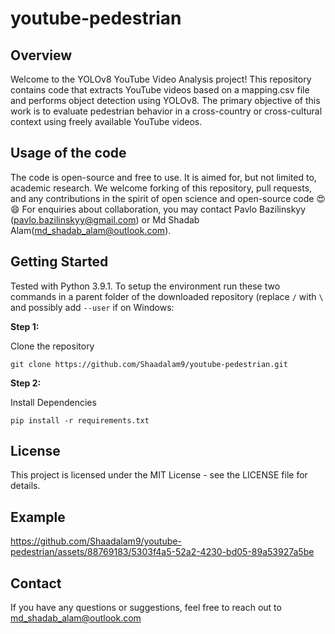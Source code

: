 # youtube-pedestrian

## Overview
Welcome to the YOLOv8 YouTube Video Analysis project! This repository contains code that extracts YouTube videos based on a mapping.csv file and performs object detection using YOLOv8. The primary objective of this work is to evaluate pedestrian behavior in a cross-country or cross-cultural context using freely available YouTube videos.

## Usage of the code
The code is open-source and free to use. It is aimed for, but not limited to, academic research. We welcome forking of this repository, pull requests, and any contributions in the spirit of open science and open-source code 😍😄 For enquiries about collaboration, you may contact Pavlo Bazilinskyy (pavlo.bazilinskyy@gmail.com) or Md Shadab Alam(md_shadab_alam@outlook.com).

## Getting Started
Tested with Python 3.9.1. To setup the environment run these two commands in a parent folder of the downloaded repository (replace `/` with `\` and possibly add `--user` if on Windows:

**Step 1:**  

Clone the repository
```command line
git clone https://github.com/Shaadalam9/youtube-pedestrian.git
```

**Step 2:** 

Install Dependencies
```command line
pip install -r requirements.txt
```

## License
This project is licensed under the MIT License - see the LICENSE file for details.

## Example

https://github.com/Shaadalam9/youtube-pedestrian/assets/88769183/5303f4a5-52a2-4230-bd05-89a53927a5be

## Contact
If you have any questions or suggestions, feel free to reach out to md_shadab_alam@outlook.com


